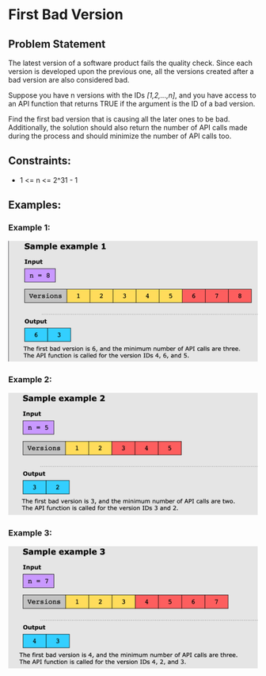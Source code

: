 # First Bad Version

## Problem Statement

The latest version of a software product fails the quality check. Since each version is developed upon the previous one,
all the versions created after a bad version are also considered bad.

Suppose you have n versions with the IDs _[1,2,...,n]_, and you have access to an API function that returns TRUE if the
argument is the ID of a bad version.

Find the first bad version that is causing all the later ones to be bad. Additionally, the solution should also return
the number of API calls made during the process and should minimize the number of API calls too.

## Constraints:

- 1 <= n <= 2^31 - 1

## Examples:

### Example 1:

![img.png](img.png)

### Example 2:

![img_1.png](img_1.png)

### Example 3:

![img_2.png](img_2.png)
